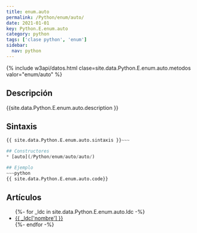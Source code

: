 ```yaml
---
title: enum.auto
permalink: /Python/enum/auto/
date: 2021-01-01
key: Python.E.enum.auto
category: python
tags: ['clase python', 'enum']
sidebar: 
  nav: python
---
```


{% include w3api/datos.html clase=site.data.Python.E.enum.auto.metodos valor="enum/auto" %}

## Descripción
{{site.data.Python.E.enum.auto.description }}

## Sintaxis
~~~python
{{ site.data.Python.E.enum.auto.sintaxis }}~~~

## Constructores
* [auto](/Python/enum/auto/auto/)

## Ejemplo
~~~python
{{ site.data.Python.E.enum.auto.code}}
~~~

## Artículos
<ul>
{%- for _ldc in site.data.Python.E.enum.auto.ldc -%}
   <li>
       <a href="{{_ldc['url'] }}">{{ _ldc['nombre'] }}</a>
   </li>
{%- endfor -%}
</ul>
